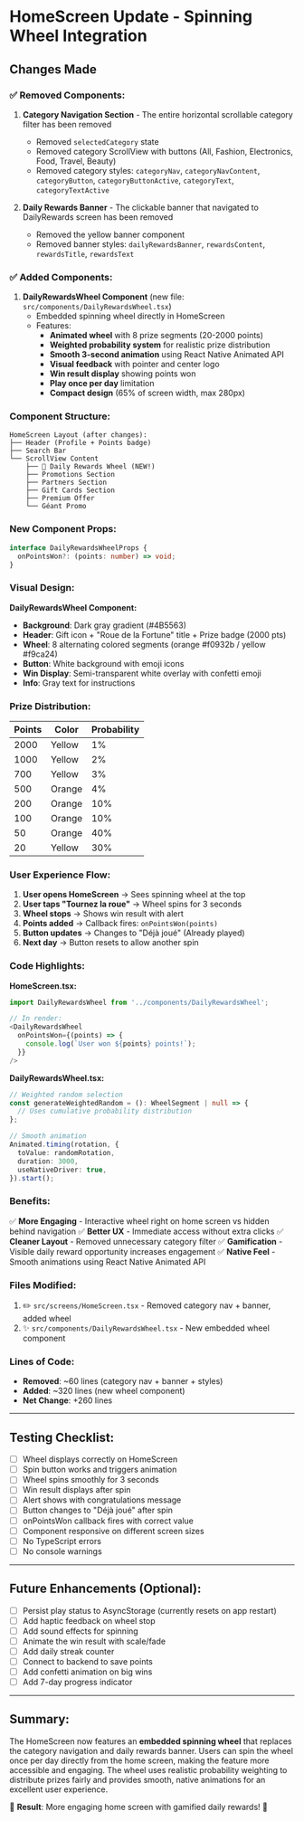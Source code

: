 # HomeScreen Update - Spinning Wheel Integration

## Changes Made

### ✅ Removed Components:
1. **Category Navigation Section** - The entire horizontal scrollable category filter has been removed
   - Removed `selectedCategory` state
   - Removed category ScrollView with buttons (All, Fashion, Electronics, Food, Travel, Beauty)
   - Removed category styles: `categoryNav`, `categoryNavContent`, `categoryButton`, `categoryButtonActive`, `categoryText`, `categoryTextActive`

2. **Daily Rewards Banner** - The clickable banner that navigated to DailyRewards screen has been removed
   - Removed the yellow banner component
   - Removed banner styles: `dailyRewardsBanner`, `rewardsContent`, `rewardsTitle`, `rewardsText`

### ✅ Added Components:

1. **DailyRewardsWheel Component** (new file: `src/components/DailyRewardsWheel.tsx`)
   - Embedded spinning wheel directly in HomeScreen
   - Features:
     - **Animated wheel** with 8 prize segments (20-2000 points)
     - **Weighted probability system** for realistic prize distribution
     - **Smooth 3-second animation** using React Native Animated API
     - **Visual feedback** with pointer and center logo
     - **Win result display** showing points won
     - **Play once per day** limitation
     - **Compact design** (65% of screen width, max 280px)

### Component Structure:

```
HomeScreen Layout (after changes):
├── Header (Profile + Points badge)
├── Search Bar
└── ScrollView Content
    ├── 🎰 Daily Rewards Wheel (NEW!)
    ├── Promotions Section
    ├── Partners Section
    ├── Gift Cards Section
    ├── Premium Offer
    └── Géant Promo
```

### New Component Props:

```typescript
interface DailyRewardsWheelProps {
  onPointsWon?: (points: number) => void;
}
```

### Visual Design:

**DailyRewardsWheel Component:**
- **Background**: Dark gray gradient (#4B5563)
- **Header**: Gift icon + "Roue de la Fortune" title + Prize badge (2000 pts)
- **Wheel**: 8 alternating colored segments (orange #f0932b / yellow #f9ca24)
- **Button**: White background with emoji icons
- **Win Display**: Semi-transparent white overlay with confetti emoji
- **Info**: Gray text for instructions

### Prize Distribution:

| Points | Color  | Probability |
|--------|--------|-------------|
| 2000   | Yellow | 1%          |
| 1000   | Yellow | 2%          |
| 700    | Yellow | 3%          |
| 500    | Orange | 4%          |
| 200    | Orange | 10%         |
| 100    | Orange | 10%         |
| 50     | Orange | 40%         |
| 20     | Yellow | 30%         |

### User Experience Flow:

1. **User opens HomeScreen** → Sees spinning wheel at the top
2. **User taps "Tournez la roue"** → Wheel spins for 3 seconds
3. **Wheel stops** → Shows win result with alert
4. **Points added** → Callback fires: `onPointsWon(points)`
5. **Button updates** → Changes to "Déjà joué" (Already played)
6. **Next day** → Button resets to allow another spin

### Code Highlights:

**HomeScreen.tsx:**
```typescript
import DailyRewardsWheel from '../components/DailyRewardsWheel';

// In render:
<DailyRewardsWheel 
  onPointsWon={(points) => {
    console.log(`User won ${points} points!`);
  }}
/>
```

**DailyRewardsWheel.tsx:**
```typescript
// Weighted random selection
const generateWeightedRandom = (): WheelSegment | null => {
  // Uses cumulative probability distribution
};

// Smooth animation
Animated.timing(rotation, {
  toValue: randomRotation,
  duration: 3000,
  useNativeDriver: true,
}).start();
```

### Benefits:

✅ **More Engaging** - Interactive wheel right on home screen vs hidden behind navigation
✅ **Better UX** - Immediate access without extra clicks
✅ **Cleaner Layout** - Removed unnecessary category filter
✅ **Gamification** - Visible daily reward opportunity increases engagement
✅ **Native Feel** - Smooth animations using React Native Animated API

### Files Modified:

1. ✏️ `src/screens/HomeScreen.tsx` - Removed category nav + banner, added wheel
2. ✨ `src/components/DailyRewardsWheel.tsx` - New embedded wheel component

### Lines of Code:

- **Removed**: ~60 lines (category nav + banner + styles)
- **Added**: ~320 lines (new wheel component)
- **Net Change**: +260 lines

---

## Testing Checklist:

- [ ] Wheel displays correctly on HomeScreen
- [ ] Spin button works and triggers animation
- [ ] Wheel spins smoothly for 3 seconds
- [ ] Win result displays after spin
- [ ] Alert shows with congratulations message
- [ ] Button changes to "Déjà joué" after spin
- [ ] onPointsWon callback fires with correct value
- [ ] Component responsive on different screen sizes
- [ ] No TypeScript errors
- [ ] No console warnings

---

## Future Enhancements (Optional):

- [ ] Persist play status to AsyncStorage (currently resets on app restart)
- [ ] Add haptic feedback on wheel stop
- [ ] Add sound effects for spinning
- [ ] Animate the win result with scale/fade
- [ ] Add daily streak counter
- [ ] Connect to backend to save points
- [ ] Add confetti animation on big wins
- [ ] Add 7-day progress indicator

---

## Summary:

The HomeScreen now features an **embedded spinning wheel** that replaces the category navigation and daily rewards banner. Users can spin the wheel once per day directly from the home screen, making the feature more accessible and engaging. The wheel uses realistic probability weighting to distribute prizes fairly and provides smooth, native animations for an excellent user experience.

🎯 **Result**: More engaging home screen with gamified daily rewards! 🎰
